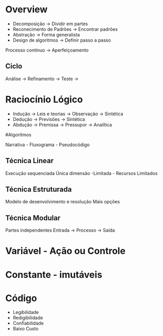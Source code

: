 # Overview

- Decomposição -> Dividir em partes
- Reconecimento de Padrões -> Encontrar padrões
- Abstração -> Forma generalista
- Design de algoritmos -> Definir passo a passo

Processo contínuo -> Aperfeiçoamento

## Ciclo

Análise -> Refinamento -> Teste ->

# Raciocínio Lógico

- Indução -> Leis e teorias -> Observação -> Sintética
- Dedução -> Previsões -> Sintética
- Abdução -> Premissa -> Pressupor -> Analítica

#Algoritmos

Narrativa - Fluxograma - Pseudocódigo

## Técnica Linear

Execução sequenciada
Única dimensão -Limitada - Recursos Limitados

## Técnica Estruturada

Modelo de desenvolvimento e resolução 
Mais opções

## Técnica Modular

Partes independentes
Entrada -> Processo -> Saída

# Variável - Ação ou Controle

# Constante - imutáveis

# Código

- Legibilidade
- Redigibilidade
- Confiabilidade
- Baixo Custo